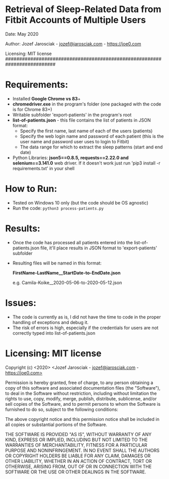 # Retrieval of Sleep-Related Data from Fitbit Accounts of Multiple Users
Date: May 2020

Author: Jozef Jarosciak - jozef@jarosciak.com - https://joe0.com

Licensing: MIT license
##########################################################################

# Requirements:
- Installed **Google Chrome vs 83**+
- **chromedriver.exe** in the program's folder (one packaged with the code is for Chrome 83+)
- Writable subfolder 'export-patients' in the program's root
- **list-of-patients.json** - this file contains the list of patients in JSON format:
    - Specify the first name, last name of each of the users (patients)
    - Specify the web login name and password of each patient (this is the user name and password user uses to login to Fitbit)
    - The data range for which to extract the sleep patterns (start and end date)
- Python Libraries: **json5==0.8.5, requests==2.22.0 and selenium==3.141.0** web driver. If it doesn't work just run 'pip3 install -r requirements.txt' in your shell

# How to Run:
- Tested on Windows 10 only (but the code should be OS agnostic)
- Run the code: `python3 process-patients.py`

# Results:
- Once the code has processed all patients entered into the list-of-patients.json file, it'll place results in JSON format to 'export-patients' subfolder  
- Resulting files will be named in this format:

	**FirstName-LastName__StartDate-to-EndDate.json** 
	
	e.g. Camila-Koike__2020-05-06-to-2020-05-12.json

# Issues:
- The code is currently as is, I did not have the time to code in the proper handling of exceptions and debug it.
- The risk of errors is high, especially if the credentials for users are not correctly typed into list-of-patients.json

# Licensing: MIT license

Copyright (c) <2020> <Jozef Jarosciak - jozef@jarosciak.com - https://joe0.com>

Permission is hereby granted, free of charge, to any person obtaining a copy
of this software and associated documentation files (the "Software"), to deal
in the Software without restriction, including without limitation the rights
to use, copy, modify, merge, publish, distribute, sublicense, and/or sell
copies of the Software, and to permit persons to whom the Software is
furnished to do so, subject to the following conditions:

The above copyright notice and this permission notice shall be included in all
copies or substantial portions of the Software.

THE SOFTWARE IS PROVIDED "AS IS", WITHOUT WARRANTY OF ANY KIND, EXPRESS OR
IMPLIED, INCLUDING BUT NOT LIMITED TO THE WARRANTIES OF MERCHANTABILITY,
FITNESS FOR A PARTICULAR PURPOSE AND NONINFRINGEMENT. IN NO EVENT SHALL THE
AUTHORS OR COPYRIGHT HOLDERS BE LIABLE FOR ANY CLAIM, DAMAGES OR OTHER
LIABILITY, WHETHER IN AN ACTION OF CONTRACT, TORT OR OTHERWISE, ARISING FROM,
OUT OF OR IN CONNECTION WITH THE SOFTWARE OR THE USE OR OTHER DEALINGS IN THE
SOFTWARE.